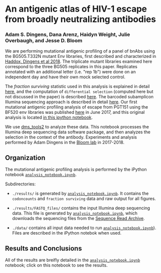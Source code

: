 # An antigenic atlas of HIV-1 escape from broadly neutralizing antibodies
### Adam S. Dingens,  Dana Arenz, Haidyn Weight, Julie Overbaugh, and Jesse D. Bloom

We are performing mutational antigenic profiling of a panel of bnAbs using the BG505.T332N mutant Env libraries, first described and characterized in [Haddox, Dingens et al 2018](https://elifesciences.org/articles/34420). The triplicate mutant libraries examined here correspond to the three BG505 replicates in this paper. Replicates annotated with an additional letter (i.e. "rep 1b") were done on an independent day and have their own mock selected control. 

The _fraction surviving_ statistic used in this analysis is explained in detail [here](https://jbloomlab.github.io/dms_tools2/fracsurvive.html), and the computation of `differential selection` (computed here but not discussed in the paper) is described [here](https://jbloomlab.github.io/dms_tools2/diffsel.html). The barcoded subamplicon Illumina sequencing approach is described in detail [here](https://jbloomlab.github.io/dms_tools2/bcsubamp.html).
Our first mutational antigenic profiling analysis of escape from PGT151 using the BF520 env libraries was published [here](http://dx.doi.org/10.1016/j.chom.2017.05.003) in June 2017, and this original analysis is located [in this ipython notebook](https://github.com/adingens/BF520_MutationalAntigenicProfiling_PGT151).

We use [dms_tools2](https://jbloomlab.github.io/dms_tools2/) to analyze these data. This notebook processes the Illumina deep sequencing data software package, and then analyzes the selection in the context of the antibody. Experiments and analysis performed by Adam Dingens in the [Bloom lab](http://research.fhcrc.org/bloom/en.html) in 2017-2018. 


## Organization
The mutational antigenic profiling analysis is performed by the iPython notebook [`analysis_notebook.ipynb`](analysis_notebook.ipynb). 

Subdirectories:

   * `./results/` is generated by [`analysis_notebook.ipynb`](analysis_notebook.ipynb). It contains the `codoncounts` and `fraction surviving` data and raw output for all figures.
   
   * `./results/FASTQ_files/` contains the input Illumina deep sequencing data. This file is generated by [`analysis_notebook.ipynb`](analysis_notebook.ipynb), which downloads the sequencing files from the [Sequence Read Archive](http://www.ncbi.nlm.nih.gov/sra).

   * `./data/` contains all input data needed to run [`analysis_notebook.ipynb`](analysis_notebook.ipynb)). Files are described in the iPython notebok when used. 


## Results and Conclusions
All of the results are breifly detailed in the [`analysis_notebook.ipynb`](analysis_notebook.ipynb) notebook; click on this notebook to see the results.
